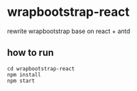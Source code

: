 # wrapbootstrap-react
rewrite wrapbootstrap base on react + antd

## how to run
```
cd wrapbootstrap-react
npm install
npm start
```
